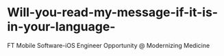 # Will-you-read-my-message-if-it-is-in-your-language-
FT Mobile Software-iOS Engineer Opportunity @ Modernizing Medicine
